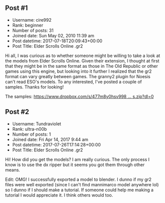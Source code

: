 ## Post #1
- Username: cire992
- Rank: beginner
- Number of posts: 31
- Joined date: Sun May 02, 2010 11:39 am
- Post datetime: 2017-07-18T20:09:43+00:00
- Post Title: Elder Scrolls Online .gr2

Hi all, I was curious as to whether someone might be willing to take a look at the models from Elder Scrolls Online. Given their extension, I thought at first that they might be in the same format as those in The Old Republic or other games using this engine, but looking into it further I realized that the gr2 format can vary greatly between games. The granny2 plugin for Noesis can't read ESO's models. To any interested, I've posted a couple of samples. Thanks for looking!

The samples: [https://www.dropbox.com/s/477m8y0hsv998 ... s.zip?dl=0](https://www.dropbox.com/s/477m8y0hsv998ui/ESOSamples.zip?dl=0)
## Post #2
- Username: Tundraviolet
- Rank: ultra-n00b
- Number of posts: 1
- Joined date: Fri Apr 14, 2017 9:44 am
- Post datetime: 2017-07-26T17:14:28+00:00
- Post Title: Elder Scrolls Online .gr2

Hi! How did you get the models? I am really curious. The only process I know is to use the dx ripper but it seems you got them through other means.

Edit: OMG! I successfully exported a model to blender. I dunno if my gr2 files were well exported (since I can't find mannimarco model anywhere lol) so I dunno if I should make a tutorial. If someone could help me making a tutorial I would appreciate it. I think others would too.
